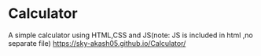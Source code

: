 # Calculator
  A simple calculator using HTML,CSS and JS(note: JS is included in html ,no separate file) https://sky-akash05.github.io/Calculator/
